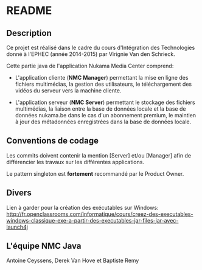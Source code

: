 # README #

## Description ##

Ce projet est réalisé dans le cadre du cours d'Intégration des Technologies donné à l'EPHEC (année 2014-2015) par Virignie Van den Schrieck.

Cette partie java de l'application Nukama Media Center comprend:

- L'application cliente (**NMC Manager**) permettant la mise en ligne des fichiers multimédias, la gestion des utilisateurs, le téléchargement des vidéos du serveur vers la machine cliente.

- L'application serveur (**NMC Server**) permettant le stockage des fichiers multimédias, la liaison entre la base de données locale et la base de données nukama.be dans le cas d'un abonnement premium, le maintien à jour des métadonnées enregistrées dans la base de données locale.

## Conventions de codage ##

Les commits doivent contenir la mention [Server] et/ou [Manager] afin de différencier les travaux sur les différentes applications.

Le pattern singleton est **fortement** recommandé par le Product Owner.

## Divers ##
Lien à garder pour la création des exécutables sur Windows: http://fr.openclassrooms.com/informatique/cours/creez-des-executables-windows-classique-exe-a-partir-des-executables-jar-files-jar-avec-launch4j

## L'équipe NMC Java ##
Antoine Ceyssens, Derek Van Hove et Baptiste Remy
